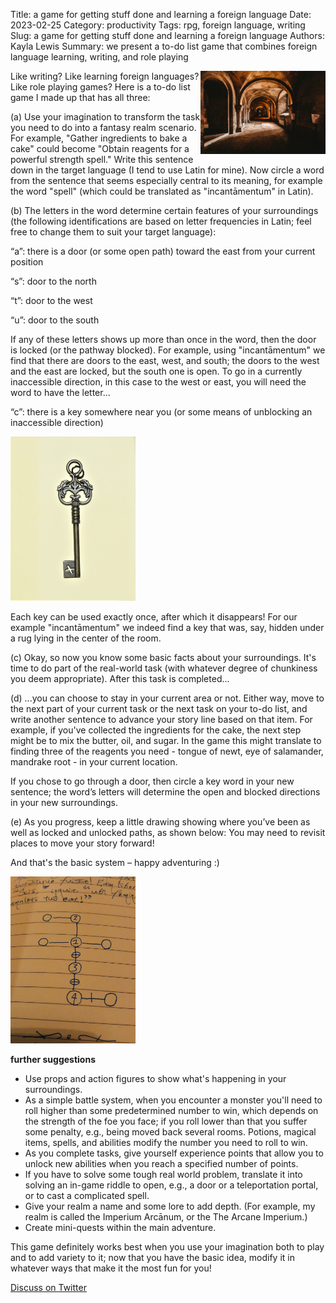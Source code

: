 Title: a game for getting stuff done and learning a foreign language
Date: 2023-02-25
Category: productivity
Tags: rpg, foreign language, writing
Slug: a game for getting stuff done and learning a foreign language
Authors: Kayla Lewis
Summary: we present a to-do list game that combines foreign language learning, writing, and role playing

<img align=right src="images/dungeon.jpg" width="200"/>

Like writing? Like learning foreign languages? Like role playing games? Here is a to-do list game I made up that has all three:

(a) Use your imagination to transform the task you need to do into a fantasy realm scenario. For example, "Gather ingredients to bake a cake" could become "Obtain reagents for a powerful strength spell." Write this sentence down in the target language (I tend to use Latin for mine). Now circle a word from the sentence that seems especially central to its meaning, for example the word "spell" (which could be translated as "incantāmentum" in Latin).

(b) The letters in the word determine certain features of your surroundings (the following identifications are based on letter frequencies in Latin; feel free to change them to suit your target language):

“a”: there is a door (or some open path) toward the east from your current position

“s”: door to the north

“t”: door to the west

“u”: door to the south

If any of these letters shows up more than once in the word, then the door is locked (or the pathway blocked). For example, using "incantāmentum" we find that there are doors to the east, west, and south; the doors to the west and the east are locked, but the south one is open. To go in a currently inaccessible direction, in this case to the west or east, you will need the word to have the letter... 

“c”: there is a key somewhere near you (or some means of unblocking an inaccessible direction)

<img src="images/key.jpg" width="200"/>

Each key can be used exactly once, after which it disappears! For our example "incantāmentum" we indeed find a key that was, say, hidden under a rug lying in the center of the room.

(c) Okay, so now you know some basic facts about your surroundings. It's time to do part of the real-world task (with whatever degree of chunkiness you deem appropriate). After this task is completed...

(d) ...you can choose to stay in your current area or not. Either way, move to the next part of your current task or the next task on your to-do list, and write another sentence to advance your story line based on that item. For example, if you've collected the ingredients for the cake, the next step might be to mix the butter, oil, and sugar. In the game this might translate to finding three of the reagents you need - tongue of newt, eye of salamander, mandrake root - in your current location. 

If you chose to go through a door, then circle a key word in your new sentence; the word’s letters will determine the open and blocked directions in your new surroundings.

(e) As you progress, keep a little drawing showing where you’ve been as well as locked and unlocked paths, as shown below: You may need to revisit places to move your story forward!

And that's the basic system – happy adventuring :)

<img src="images/dungeon-map.jpeg" width="200"/>

**further suggestions**

* Use props and action figures to show what's happening in your surroundings.
* As a simple battle system, when you encounter a monster you'll need to roll higher than some predetermined number to win, which depends on the strength of the foe you face; if you roll lower than that you suffer some penalty, e.g., being moved back several rooms. Potions, magical items, spells, and abilities modify the number you need to roll to win.
* As you complete tasks, give yourself experience points that allow you to unlock new abilities when you reach a specified number of points.
* If you have to solve some tough real world problem, translate it into solving an in-game riddle to open, e.g., a door or a teleportation portal, or to cast a complicated spell.
* Give your realm a name and some lore to add depth. (For example, my realm is called the Imperium Arcānum, or the The Arcane Imperium.)
* Create mini-quests within the main adventure. 

This game definitely works best when you use your imagination both to play and to add variety to it; now that you have the basic idea, modify it in whatever ways that make it the most fun for you! 

[Discuss on Twitter](https://twitter.com/Estimatrix/status/1555693184977600512?s=20&t=YFPoxpEQ2Qp14U4FliD7fA)